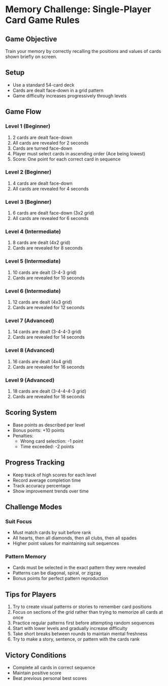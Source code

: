 # Memory Challenge: Single-Player Card Game Rules

## Game Objective

Train your memory by correctly recalling the positions and values of cards shown briefly on screen.

## Setup

- Use a standard 54-card deck
- Cards are dealt face-down in a grid pattern
- Game difficulty increases progressively through levels

## Game Flow

### Level 1 (Beginner)

1. 2 cards are dealt face-down
2. All cards are revealed for 2 seconds
3. Cards are turned face-down
4. Player must select cards in ascending order (Ace being lowest)
5. Score: One point for each correct card in sequence

### Level 2 (Beginner)

1. 4 cards are dealt face-down
2. All cards are revealed for 4 seconds

### Level 3 (Beginner)

1. 6 cards are dealt face-down (3x2 grid)
2. All cards are revealed for 6 seconds

### Level 4 (Intermediate)

1. 8 cards are dealt (4x2 grid)
2. Cards are revealed for 8 seconds

### Level 5 (Intermediate)

1. 10 cards are dealt (3-4-3 grid)
2. Cards are revealed for 10 seconds

### Level 6 (Intermediate)

1. 12 cards are dealt (4x3 grid)
2. Cards are revealed for 12 seconds

### Level 7 (Advanced)

1. 14 cards are dealt (3-4-4-3 grid)
2. Cards are revealed for 14 seconds

### Level 8 (Advanced)

1. 16 cards are dealt (4x4 grid)
2. Cards are revealed for 16 seconds

### Level 9 (Advanced)

1. 18 cards are dealt (3-4-4-4-3 grid)
2. Cards are revealed for 18 seconds

## Scoring System

- Base points as described per level
- Bonus points: +10 points
- Penalties:
  - Wrong card selection: -1 point
  - Time exceeded: -2 points

## Progress Tracking

- Keep track of high scores for each level
- Record average completion time
- Track accuracy percentage
- Show improvement trends over time

## Challenge Modes

### Suit Focus

- Must match cards by suit before rank
- All hearts, then all diamonds, then all clubs, then all spades
- Higher point values for maintaining suit sequences

### Pattern Memory

- Cards must be selected in the exact pattern they were revealed
- Patterns can be diagonal, spiral, or zigzag
- Bonus points for perfect pattern reproduction

## Tips for Players

1. Try to create visual patterns or stories to remember card positions
2. Focus on sections of the grid rather than trying to memorize all cards at once
3. Practice regular patterns first before attempting random sequences
4. Start with lower levels and gradually increase difficulty
5. Take short breaks between rounds to maintain mental freshness
6. Try to make a story, sentence, or pattern with the cards rank

## Victory Conditions

- Complete all cards in correct sequence
- Maintain positive score
- Beat previous personal best scores
